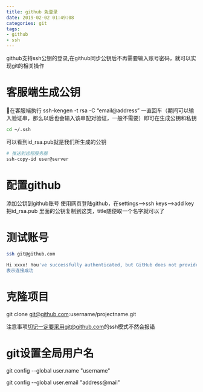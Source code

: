 ```yaml
---
title: github 免登录
date: 2019-02-02 01:49:08
categories: git
tags:
- github
- ssh
---
```


github支持ssh公钥的登录,在github同步公钥后不再需要输入账号密码，就可以实现git的相关操作
<!--more-->

# 客服端生成公钥
在客服端执行 ssh-kengen -t rsa -C “email@address” 一直回车（期间可以输入验证串，那么以后也会输入该串配对验证，一般不需要）即可在生成公钥和私钥
```sh
cd ~/.ssh
```
可以看到id_rsa.pub就是我们所生成的公钥
```sh
# 推送到远程服务器
ssh-copy-id user@server
```

# 配置github
添加公钥到github账号
使用网页登陆github，在settings–>ssh keys–>add key
把id_rsa.pub 里面的公钥复制到这类，title随便取一个名字就可以了

# 测试账号
```sh
ssh git@github.com

Hi xxxx! You've successfully authenticated, but GitHub does not provide shell access.
表示连接成功
```

# 克隆项目
git clone git@github.com:username/projectname.git

注意事项<font color=red>切记一定要采用git@github.com</font>的ssh模式不然会报错

# git设置全局用户名
git config --global user.name "username"

git config --global user.email "address@mail"